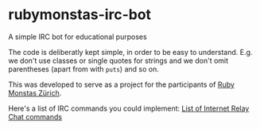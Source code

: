 # rubymonstas-irc-bot
A simple IRC bot for educational purposes

The code is deliberatly kept simple, in order to be easy to understand. E.g. we don't use classes or single quotes for strings and we don't omit parentheses (apart from with `puts`) and so on.

This was developed to serve as a project for the participants of [Ruby Monstas Zürich](http://www.rubymonstas.ch).

Here's a list of IRC commands you could implement: [List of Internet Relay Chat commands](https://en.wikipedia.org/wiki/List_of_Internet_Relay_Chat_commands)
